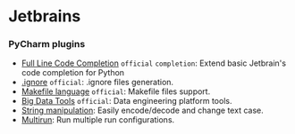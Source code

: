 # Jetbrains

### PyCharm plugins
- [Full Line Code Completion](https://plugins.jetbrains.com/plugin/14823-full-line-code-completion) `official` `completion`: Extend basic Jetbrain's code completion for Python
- [.ignore](https://plugins.jetbrains.com/plugin/7495--ignore) `official`: .ignore files generation.
- [Makefile language](https://plugins.jetbrains.com/plugin/9333-makefile-language) `official`: Makefile files support.
- [Big Data Tools](https://plugins.jetbrains.com/plugin/12494-big-data-tools) `official`: Data engineering platform tools.
- [String manipulation](https://plugins.jetbrains.com/plugin/2162-string-manipulation): Easily encode/decode and change text case.
- [Multirun](https://plugins.jetbrains.com/plugin/7248-multirun): Run multiple run configurations.
